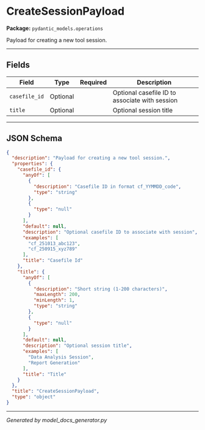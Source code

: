 # CreateSessionPayload

**Package:** `pydantic_models.operations`

Payload for creating a new tool session.

---

## Fields

| Field | Type | Required | Description |
|-------|------|----------|-------------|
| `casefile_id` | Optional |  | Optional casefile ID to associate with session |
| `title` | Optional |  | Optional session title |

---

## JSON Schema

```json
{
  "description": "Payload for creating a new tool session.",
  "properties": {
    "casefile_id": {
      "anyOf": [
        {
          "description": "Casefile ID in format cf_YYMMDD_code",
          "type": "string"
        },
        {
          "type": "null"
        }
      ],
      "default": null,
      "description": "Optional casefile ID to associate with session",
      "examples": [
        "cf_251013_abc123",
        "cf_250915_xyz789"
      ],
      "title": "Casefile Id"
    },
    "title": {
      "anyOf": [
        {
          "description": "Short string (1-200 characters)",
          "maxLength": 200,
          "minLength": 1,
          "type": "string"
        },
        {
          "type": "null"
        }
      ],
      "default": null,
      "description": "Optional session title",
      "examples": [
        "Data Analysis Session",
        "Report Generation"
      ],
      "title": "Title"
    }
  },
  "title": "CreateSessionPayload",
  "type": "object"
}
```

---

*Generated by model_docs_generator.py*
